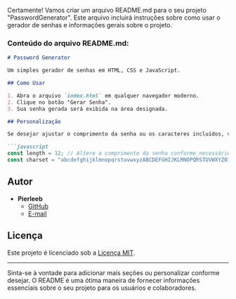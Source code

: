 Certamente! Vamos criar um arquivo README.md para o seu projeto "PasswordGenerator". Este arquivo incluirá instruções sobre como usar o gerador de senhas e informações gerais sobre o projeto.

### Conteúdo do arquivo README.md:

```markdown
# Password Generator

Um simples gerador de senhas em HTML, CSS e JavaScript.

## Como Usar

1. Abra o arquivo `index.html` em qualquer navegador moderno.
2. Clique no botão "Gerar Senha".
3. Sua senha gerada será exibida na área designada.

## Personalização

Se desejar ajustar o comprimento da senha ou os caracteres incluídos, você pode editar o arquivo `script.js` e modificar as variáveis `length` e `charset` conforme necessário.

```javascript
const length = 12; // Altere o comprimento da senha conforme necessário
const charset = "abcdefghijklmnopqrstuvwxyzABCDEFGHIJKLMNOPQRSTUVWXYZ0123456789!@#$%^&*()_+";
```

## Autor

- **Pierleeb**
  - [GitHub](https://github.com/pierleeb)
  - [E-mail](mailto:contato@pierleeb.com)

## Licença

Este projeto é licenciado sob a [Licença MIT](LICENSE).

---

Sinta-se à vontade para adicionar mais seções ou personalizar conforme desejar. O README é uma ótima maneira de fornecer informações essenciais sobre o seu projeto para os usuários e colaboradores.
